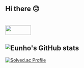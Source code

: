 ## Hi there 🙃
# <a href="https://blog.naver.com/znfhdl789" target="_blank"><img src="https://img.shields.io/badge/Blog-03C75A?style=flat-square&logo=Naver&logoColor=white" width = 80px height = 30px/></a>
![Eunho's GitHub stats](https://github-readme-stats.vercel.app/api?username=Lcheck&theme=default&show_icons=true)
---
[![Solved.ac Profile](http://mazassumnida.wtf/api/v2/generate_badge?boj=jackson789)](https://solved.ac/jackson789/)


